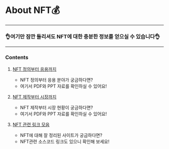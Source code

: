 # About NFT💰

***
### 👌여기만 잠깐 들리셔도 NFT에 대한 충분한 정보를 얻으실 수 있습니다👌


***

### Contents

1. [NFT 정의부터 응용까지](https://github.com/YouAndMeLink/About_NFT/tree/main/NFT%20%EC%A0%95%EC%9D%98%EB%B6%80%ED%84%B0%20%EC%9D%91%EC%9A%A9%EA%B9%8C%EC%A7%80)
    * NFT 정의부터 응용 분야가 궁금하다면?
    * 여기서 PDF와 PPT 자료를 확인하실 수 있어요!
 
2. [NFT 제작부터 시장까지](https://github.com/YouAndMeLink/About_NFT/tree/main/NFT%20%EC%A0%9C%EC%9E%91%EB%B6%80%ED%84%B0%20%EC%8B%9C%EC%9E%A5%EA%B9%8C%EC%A7%80)
   * NFT 제작부터 시장 현황이 궁금하다면?
   * 여기서 PDF와 PPT 자료를 확인하실 수 있어요!

3. [NFT 관련 링크 모음](https://github.com/YouAndMeLink/About_NFT/blob/main/NFT%20%EA%B4%80%EB%A0%A8%20%EB%A7%81%ED%81%AC%20%EB%AA%A8%EC%9D%8C.md)
   * NFT에 대해 잘 정리된 사이트가 궁금하다면?
   * NFT관련 소스코드 링크도 있으니 확인해 보세요!

